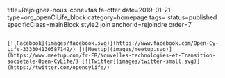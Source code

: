 title=Rejoignez-nous
icone=fas fa-otter
date=2019-01-21
type=org_openCiLife_block
category=homepage
tags=
status=published
specificClass=mainBlock style2 join
anchorId=rejoindre
order=7
~~~~~~

[![Facebook](images/facebook.svg)](https://www.facebook.com/Open-Cy-Life-333304130587142/) [![Meetup](images/meetup.svg)](https://www.meetup.com/fr-FR/Nouvelles-technologies-et-Transition-societale-Open-CyLife/) [![Twitter](images/twitter-small.svg)](https://twitter.com/opencylife/)
